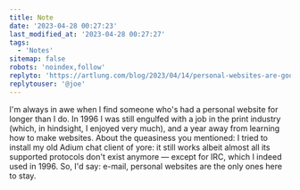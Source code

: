 ```yaml
---
title: Note
date: '2023-04-28 00:27:23'
last_modified_at: '2023-04-28 00:27:27'
tags: 
  - 'Notes'
sitemap: false
robots: 'noindex,follow'
replyto: 'https://artlung.com/blog/2023/04/14/personal-websites-are-good/'
replytouser: '@joe'
---
```

I'm always in awe when I find someone who's had a personal website for longer than I do. In 1996 I was still engulfed with a job in the print industry (which, in hindsight, I enjoyed very much), and a year away from learning how to make websites. About the queasiness you mentioned: I tried to install my old Adium chat client of yore: it still works albeit almost all its supported protocols don't exist anymore — except for IRC, which I indeed used in 1996. So, I'd say: e-mail, personal websites are the only ones here to stay.